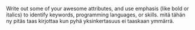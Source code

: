 Write out some of your awesome attributes, and use emphasis (like bold or italics) to identify keywords, programming languages, or skills. 
mitä tähän ny pitäs taas kirjottaa kun pyhä yksinkertasuus ei taaskaan ymmärrä.
